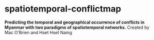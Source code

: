 # spatiotemporal-conflictmap
**Predicting the temporal and geographical occurrence of conflicts in Myanmar with two paradigms of spatiotemporal networks.**
Created by Mac O'Brien and Hset Hset Naing
